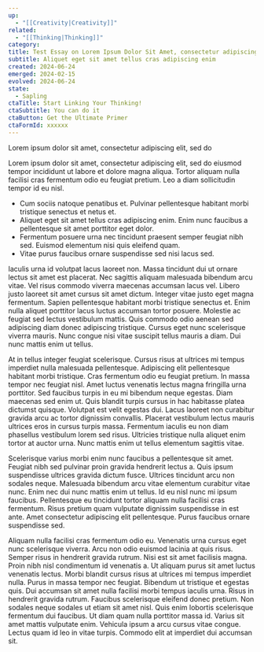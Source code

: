 ```yaml
---
up:
  - "[[Creativity|Creativity]]"
related:
  - "[[Thinking|Thinking]]"
category: 
title: Test Essay on Lorem Ipsum Dolor Sit Amet, consectetur adipiscing elit
subtitle: Aliquet eget sit amet tellus cras adipiscing enim
created: 2024-06-24
emerged: 2024-02-15
evolved: 2024-06-24
state:
  - Sapling
ctaTitle: Start Linking Your Thinking!
ctaSubtitle: You can do it
ctaButton: Get the Ultimate Primer
ctaFormId: xxxxxx
---
```

Lorem ipsum dolor sit amet, consectetur adipiscing elit, sed do 

Lorem ipsum dolor sit amet, consectetur adipiscing elit, sed do eiusmod tempor incididunt ut labore et dolore magna aliqua. Tortor aliquam nulla facilisi cras fermentum odio eu feugiat pretium. Leo a diam sollicitudin tempor id eu nisl. 

- Cum sociis natoque penatibus et. Pulvinar pellentesque habitant morbi tristique senectus et netus et. 
- Aliquet eget sit amet tellus cras adipiscing enim. Enim nunc faucibus a pellentesque sit amet porttitor eget dolor. 
- Fermentum posuere urna nec tincidunt praesent semper feugiat nibh sed. Euismod elementum nisi quis eleifend quam. 
- Vitae purus faucibus ornare suspendisse sed nisi lacus sed.

Iaculis urna id volutpat lacus laoreet non. Massa tincidunt dui ut ornare lectus sit amet est placerat. Nec sagittis aliquam malesuada bibendum arcu vitae. Vel risus commodo viverra maecenas accumsan lacus vel. Libero justo laoreet sit amet cursus sit amet dictum. Integer vitae justo eget magna fermentum. Sapien pellentesque habitant morbi tristique senectus et. Enim nulla aliquet porttitor lacus luctus accumsan tortor posuere. Molestie ac feugiat sed lectus vestibulum mattis. Quis commodo odio aenean sed adipiscing diam donec adipiscing tristique. Cursus eget nunc scelerisque viverra mauris. Nunc congue nisi vitae suscipit tellus mauris a diam. Dui nunc mattis enim ut tellus.

At in tellus integer feugiat scelerisque. Cursus risus at ultrices mi tempus imperdiet nulla malesuada pellentesque. Adipiscing elit pellentesque habitant morbi tristique. Cras fermentum odio eu feugiat pretium. In massa tempor nec feugiat nisl. Amet luctus venenatis lectus magna fringilla urna porttitor. Sed faucibus turpis in eu mi bibendum neque egestas. Diam maecenas sed enim ut. Quis blandit turpis cursus in hac habitasse platea dictumst quisque. Volutpat est velit egestas dui. Lacus laoreet non curabitur gravida arcu ac tortor dignissim convallis. Placerat vestibulum lectus mauris ultrices eros in cursus turpis massa. Fermentum iaculis eu non diam phasellus vestibulum lorem sed risus. Ultricies tristique nulla aliquet enim tortor at auctor urna. Nunc mattis enim ut tellus elementum sagittis vitae.

Scelerisque varius morbi enim nunc faucibus a pellentesque sit amet. Feugiat nibh sed pulvinar proin gravida hendrerit lectus a. Quis ipsum suspendisse ultrices gravida dictum fusce. Ultrices tincidunt arcu non sodales neque. Malesuada bibendum arcu vitae elementum curabitur vitae nunc. Enim nec dui nunc mattis enim ut tellus. Id eu nisl nunc mi ipsum faucibus. Pellentesque eu tincidunt tortor aliquam nulla facilisi cras fermentum. Risus pretium quam vulputate dignissim suspendisse in est ante. Amet consectetur adipiscing elit pellentesque. Purus faucibus ornare suspendisse sed.

Aliquam nulla facilisi cras fermentum odio eu. Venenatis urna cursus eget nunc scelerisque viverra. Arcu non odio euismod lacinia at quis risus. Semper risus in hendrerit gravida rutrum. Nisi est sit amet facilisis magna. Proin nibh nisl condimentum id venenatis a. Ut aliquam purus sit amet luctus venenatis lectus. Morbi blandit cursus risus at ultrices mi tempus imperdiet nulla. Purus in massa tempor nec feugiat. Bibendum ut tristique et egestas quis. Dui accumsan sit amet nulla facilisi morbi tempus iaculis urna. Risus in hendrerit gravida rutrum. Faucibus scelerisque eleifend donec pretium. Non sodales neque sodales ut etiam sit amet nisl. Quis enim lobortis scelerisque fermentum dui faucibus. Ut diam quam nulla porttitor massa id. Varius sit amet mattis vulputate enim. Vehicula ipsum a arcu cursus vitae congue. Lectus quam id leo in vitae turpis. Commodo elit at imperdiet dui accumsan sit.